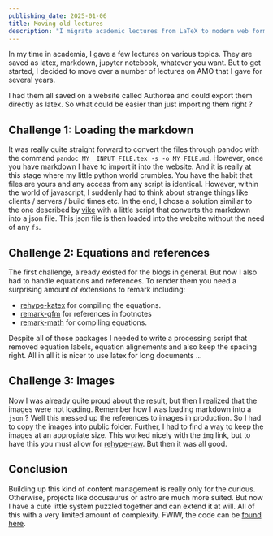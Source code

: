 ```yaml
---
publishing_date: 2025-01-06
title: Moving old lectures
description: "I migrate academic lectures from LaTeX to modern web formats. Discover solutions for handling equations, references, and static site generation in JavaScript environments."
---
```


In my time in academia, I gave a few lectures on various topics. They are saved as latex, markdown, jupyter notebook, whatever you want. But to get started, I decided to move over a number of lectures on AMO that I gave for several years.

I had them all saved on a website called Authorea and could export them directly as latex. So what could be easier than just importing them right ?

## Challenge 1: Loading the markdown

It was really quite straight forward to convert the files through pandoc with the command `pandoc MY__INPUT_FILE.tex -s -o MY_FILE.md`. However, once you have markdown I have to import it into the website. And it is really at this stage where my little python world crumbles. You have the habit that files are yours and any access from any script is identical. However, within the world of javascript, I suddenly had to think about strange things like clients / servers / build times etc. In the end, I chose a solution similiar to the one described by [vike](https://vike.dev/markdown) with a little script that converts the markdown into a json file. This json file is then loaded into the website without the need of any `fs`.

## Challenge 2: Equations and references

The first challenge, already existed for the blogs in general. But now I also had to handle equations and references. To render them you need a surprising amount of extensions to remark including:

- [rehype-katex](https://www.npmjs.com/package/rehype-katex) for compiling the equations.
- [remark-gfm](https://github.com/remarkjs/remark-gfm) for references in footnotes
- [remark-math](https://www.npmjs.com/package/remark-math) for compiling equations.

Despite all of those packages I needed to write a processing script that removed equation labels, equation alignements and also keep the spacing right. All in all it is nicer to use latex for long documents ...

## Challenge 3: Images

Now I was already quite proud about the result, but then I realized that the images were not loading. Remember how I was loading markdown into a `json` ? Well this messed up the references to images in production. So I had to copy the images into public folder. Further, I had to find a way to keep the images at an appropiate size. This worked nicely with the `img` link, but to have this you must allow for [rehype-raw](https://www.npmjs.com/package/rehype-raw). But then it was all good.

## Conclusion

Building up this kind of content management is really only for the curious. Otherwise, projects like docusaurus or astro are much more suited. But now I have a cute little system puzzled together and can extend it at will. All of this with a very limited amount of complexity. FWIW, the code can be [found here](https://github.com/fretchen/fretchen.github.io).
